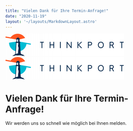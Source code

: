 ```yaml
---
title: "Vielen Dank für Ihre Termin-Anfrage!"
date: "2020-11-19"
layout: '~/layouts/MarkdownLayout.astro'
---
```


 [![Thinkport Logo](images/Logo_horizontral_new-q79kisryfbimg521qvcamhuu9zgajwl52ie1tm6q0s.png "Logo Bright Colours")](https://thinkport.digital)[![Thinkport Logo](images/Logo_horizontral_new-q79kisryfbimg521qvcamhuu9zgajwl52ie1tm6q0s.png "Logo Bright Colours")](https://thinkport.digital)

# Vielen Dank für Ihre Termin-Anfrage!

Wir werden uns so schnell wie möglich bei Ihnen melden.
